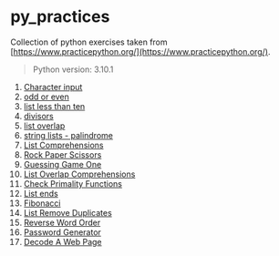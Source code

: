 # py_practices

Collection of python exercises taken from [https://www.practicepython.org/](https://www.practicepython.org/). 
> Python version: 3.10.1



1.  [Character input](https://github.com/zuxbrt/py_practices/blob/master/01.py)
2.  [odd or even](https://github.com/zuxbrt/py_practices/blob/master/02.py)
3.  [list less than ten](https://github.com/zuxbrt/py_practices/blob/master/03.py)
4.  [divisors](https://github.com/zuxbrt/py_practices/blob/master/04.py)
5.  [list overlap](https://github.com/zuxbrt/py_practices/blob/master/05.py)
6.  [string lists - palindrome](https://github.com/zuxbrt/py_practices/blob/master/06.py)
7.  [List Comprehensions](https://github.com/zuxbrt/py_practices/blob/master/07.py)
8.  [Rock Paper Scissors](https://github.com/zuxbrt/py_practices/blob/master/08.py)
9.  [Guessing Game One](https://github.com/zuxbrt/py_practices/blob/master/09.py)
10. [List Overlap Comprehensions](https://github.com/zuxbrt/py_practices/blob/master/10.py)
11. [Check Primality Functions](https://github.com/zuxbrt/py_practices/blob/master/11.py)
12. [List ends](https://github.com/zuxbrt/py_practices/blob/master/12.py)
13. [Fibonacci](https://github.com/zuxbrt/py_practices/blob/master/13.py)
14. [List Remove Duplicates](https://github.com/zuxbrt/py_practices/blob/master/14.py)
15. [Reverse Word Order](https://github.com/zuxbrt/py_practices/blob/master/15.py)
16. [Password Generator](https://github.com/zuxbrt/py_practices/blob/master/16.py)
17. [Decode A Web Page](https://github.com/zuxbrt/py_practices/blob/master/17.py)